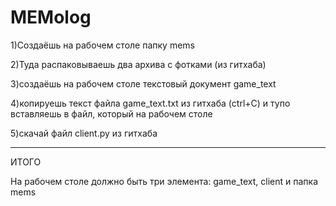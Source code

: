 # MEMolog
1)Создаёшь на рабочем столе папку mems

2)Туда распаковываешь два архива с фотками (из гитхаба)

3)создаёшь на рабочем столе текстовый документ game_text

4)копируешь текст файла game_text.txt из гитхаба (ctrl+C) и тупо вставляешь в файл, который на рабочем столе

5)скачай файл client.py из гитхаба

---------------------
ИТОГО 

На рабочем столе должно быть три элемента: game_text, client и папка mems
